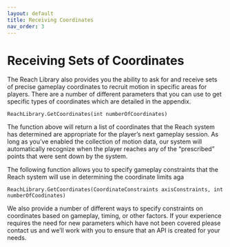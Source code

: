 ```yaml
---
layout: default
title: Receiving Coordinates
nav_order: 3
---
```


# Receiving Sets of Coordinates
The Reach Library also provides you the ability to ask for and receive sets of precise gameplay coordinates to recruit motion in specific areas for players. There are a number of different parameters that you can use to get specific types of coordinates which are detailed in the appendix.

`ReachLibrary.GetCoordinates(int numberOfCoordinates)`

The function above will return a list of coordinates that the Reach system has determined are appropriate for the player’s next gameplay session. As long as you’ve enabled the collection of motion data, our system will automatically recognize when the player reaches any of the “prescribed” points that were sent down by the system. 

The following function allows you to specify gameplay constraints that the Reach system will use in determining the coordinate limits aga

`ReachLibrary.GetCoordinates(CoordinateConstraints axisConstraints, int numberOfCoodinates)`

We also provide a number of different ways to specify constraints on coordinates based on gameplay, timing, or other factors. If your experience requires the need for new parameters which have not been covered please contact us and we’ll work with you to ensure that an API is created for your needs.
